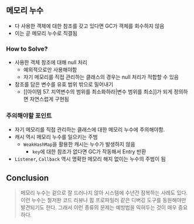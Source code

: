 ## 메모리 누수
- 다 사용한 객체에 대한 참조를 갖고 있다면 GC가 객체를 회수하지 않음
- 이는 곧 메모리 누수로 직결됨

### How to Solve?
- 사용한 객체 참조에 대해 null 처리
	- 예외적으로만 사용해야함
	- 자기 메모리를 직접 관리하는 클래스의 경우는 null 처리가 적합할 수 있음
- 참조를 담은 변수를 유효 범위 밖으로 밀어내기
	- [[아이템 57. 지역변수의 범위를 최소화하라|변수 범위를 최소]]가 되게 정의하면 자연스럽게 구현됨

### 주의해야할 포인트
- 자기 메모리를 직접 관리하는 클래스에 대한 메모리 누수에 주의해야함.
- 캐시 역시 메모리 누수를 일으키는 주범
	- `WeakHashMap`을 활용한 캐시는 누수가 발생하지 않음
		- `key`에 대한 참조가 없다면 GC가 작동해서 Entry 반환
- `Listener`, `Callback` 역시 명확한 메모리 해지 없이는 누수의 주범이 됨

## Conclusion
> 메모리 누수는 겉으로 잘 드러나지 않아 시스템에 수년간 잠복하는 사례도 있다. 이런 누수는 철저한 코드 리뷰나 힙 프로파일러 같은 디버깅 도구를 동원해야만 발견되기도 한다. 그래서 이런 종류의 문제는 예방법을 익혀두는 것이 매우 중요하다.